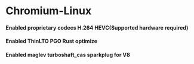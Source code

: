 # Chromium-Linux
#### Enabled proprietary codecs H.264 HEVC(Supported hardware required) 
#### Enabled ThinLTO PGO Rust optimize
#### Enabled maglev turboshaft_cas sparkplug for V8

